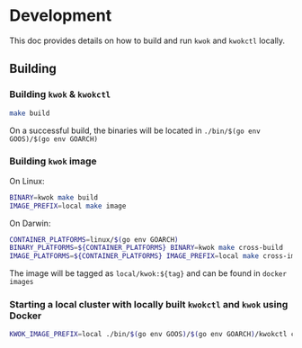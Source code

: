 # Development

This doc provides details on how to build and run `kwok` and `kwokctl` locally.

## Building

### Building `kwok` & `kwokctl`

``` bash
make build
```

On a successful build, the binaries will be located in `./bin/$(go env GOOS)/$(go env GOARCH)`

### Building `kwok` image

On Linux:
``` bash
BINARY=kwok make build
IMAGE_PREFIX=local make image
```

On Darwin:
``` bash
CONTAINER_PLATFORMS=linux/$(go env GOARCH)
BINARY_PLATFORMS=${CONTAINER_PLATFORMS} BINARY=kwok make cross-build
IMAGE_PLATFORMS=${CONTAINER_PLATFORMS} IMAGE_PREFIX=local make cross-image
```

The image will be tagged as `local/kwok:${tag}` and can be found in `docker images`

### Starting a local cluster with locally built `kwokctl` and `kwok` using Docker

``` bash
KWOK_IMAGE_PREFIX=local ./bin/$(go env GOOS)/$(go env GOARCH)/kwokctl create cluster
```
